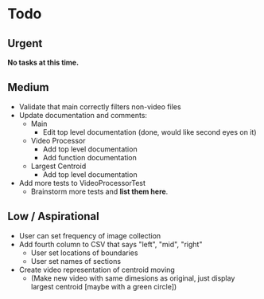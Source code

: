 # Todo

## Urgent 
**No tasks at this time.**

## Medium
- Validate that main correctly filters non-video files
- Update documentation and comments:
    - Main 
        - Edit top level documentation (done, would like second eyes on it)
    - Video Processor
        - Add top level documentation
        - Add function documentation
    - Largest Centroid
        - Add top level documentation
- Add more tests to VideoProcessorTest
    - Brainstorm more tests and **list them here**.

## Low / Aspirational
- User can set frequency of image collection
- Add fourth column to CSV that says "left", "mid", "right"
    - User set locations of boundaries
    - User set names of sections
- Create video representation of centroid moving 
    - (Make new video with same dimesions as original, just display largest centroid [maybe with a green circle])